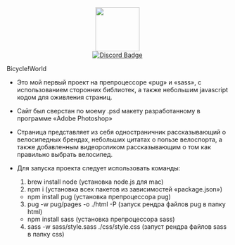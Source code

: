 <div id="header" align="center">
  <img src="https://media.giphy.com/media/M9gbBd9nbDrOTu1Mqx/giphy.gif" width="100"/>
</div>
<div id="badges" align="center">
  <a href="https://discordapp.com/users/grifaka">
    <img src="https://img.shields.io/badge/Discord-blue?style=for-the-badge&logo=discord&logoColor=white" alt="Discord Badge"/>
  </a>
</div>

 
 Bicycle!World
 
 - Это мой первый проект на препроцессоре «pug» и «sass», с использованием сторонних библиотек,  а также небольшим javascript кодом для оживления страниц.
 - Сайт был сверстан по моему .psd макету разработанному в программе «Adobe Photoshop»
 - Страница представляет из себя одностраничник рассказывающий о велосипедных брендах, небольших цитатах о пользе велоспорта, а также добавленным видеороликом рассказывающим о том как 
   правильно выбрать велосипед.

- Для запуска проекта следует использовать команды:
  1. brew install node (установка node.js для mac)
  2. npm i (установка всех пакетов из зависимостей «package.json»)
    - npm install pug (установка препроцессора pug)
  3. pug -w pug/pages -o ./html -P (запуск рендра файлов pug в папку html)
    - npm install sass (установка препроцессора sass)
  4. sass -w sass/style.sass ./css/style.css (запуст рендра файлов sass в папку css)
